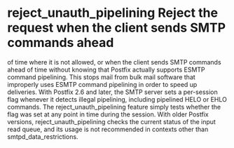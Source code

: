 # reject_unauth_pipelining Reject the request when the client sends SMTP commands ahead
of time where it is not allowed, or when the client sends SMTP
commands ahead of time without knowing that Postfix actually supports
ESMTP command pipelining. This stops mail from bulk mail software
that improperly uses ESMTP command pipelining in order to speed up
deliveries.
 With Postfix 2.6 and later, the SMTP server sets a per-session
flag whenever it detects illegal pipelining, including pipelined
HELO or EHLO commands. The reject_unauth_pipelining feature simply
tests whether the flag was set at any point in time during the
session.
 With older Postfix versions, reject_unauth_pipelining checks
the current status of the input read queue, and its usage is not
recommended in contexts other than smtpd_data_restrictions.  